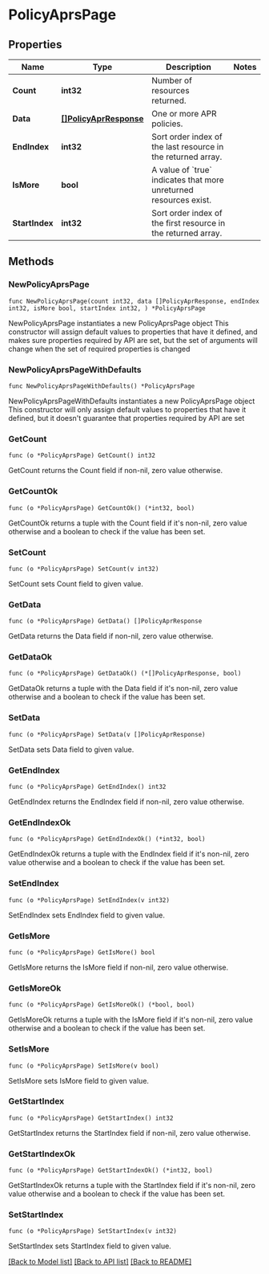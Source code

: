# PolicyAprsPage

## Properties

Name | Type | Description | Notes
------------ | ------------- | ------------- | -------------
**Count** | **int32** | Number of resources returned. | 
**Data** | [**[]PolicyAprResponse**](PolicyAprResponse.md) | One or more APR policies. | 
**EndIndex** | **int32** | Sort order index of the last resource in the returned array. | 
**IsMore** | **bool** | A value of &#x60;true&#x60; indicates that more unreturned resources exist. | 
**StartIndex** | **int32** | Sort order index of the first resource in the returned array. | 

## Methods

### NewPolicyAprsPage

`func NewPolicyAprsPage(count int32, data []PolicyAprResponse, endIndex int32, isMore bool, startIndex int32, ) *PolicyAprsPage`

NewPolicyAprsPage instantiates a new PolicyAprsPage object
This constructor will assign default values to properties that have it defined,
and makes sure properties required by API are set, but the set of arguments
will change when the set of required properties is changed

### NewPolicyAprsPageWithDefaults

`func NewPolicyAprsPageWithDefaults() *PolicyAprsPage`

NewPolicyAprsPageWithDefaults instantiates a new PolicyAprsPage object
This constructor will only assign default values to properties that have it defined,
but it doesn't guarantee that properties required by API are set

### GetCount

`func (o *PolicyAprsPage) GetCount() int32`

GetCount returns the Count field if non-nil, zero value otherwise.

### GetCountOk

`func (o *PolicyAprsPage) GetCountOk() (*int32, bool)`

GetCountOk returns a tuple with the Count field if it's non-nil, zero value otherwise
and a boolean to check if the value has been set.

### SetCount

`func (o *PolicyAprsPage) SetCount(v int32)`

SetCount sets Count field to given value.


### GetData

`func (o *PolicyAprsPage) GetData() []PolicyAprResponse`

GetData returns the Data field if non-nil, zero value otherwise.

### GetDataOk

`func (o *PolicyAprsPage) GetDataOk() (*[]PolicyAprResponse, bool)`

GetDataOk returns a tuple with the Data field if it's non-nil, zero value otherwise
and a boolean to check if the value has been set.

### SetData

`func (o *PolicyAprsPage) SetData(v []PolicyAprResponse)`

SetData sets Data field to given value.


### GetEndIndex

`func (o *PolicyAprsPage) GetEndIndex() int32`

GetEndIndex returns the EndIndex field if non-nil, zero value otherwise.

### GetEndIndexOk

`func (o *PolicyAprsPage) GetEndIndexOk() (*int32, bool)`

GetEndIndexOk returns a tuple with the EndIndex field if it's non-nil, zero value otherwise
and a boolean to check if the value has been set.

### SetEndIndex

`func (o *PolicyAprsPage) SetEndIndex(v int32)`

SetEndIndex sets EndIndex field to given value.


### GetIsMore

`func (o *PolicyAprsPage) GetIsMore() bool`

GetIsMore returns the IsMore field if non-nil, zero value otherwise.

### GetIsMoreOk

`func (o *PolicyAprsPage) GetIsMoreOk() (*bool, bool)`

GetIsMoreOk returns a tuple with the IsMore field if it's non-nil, zero value otherwise
and a boolean to check if the value has been set.

### SetIsMore

`func (o *PolicyAprsPage) SetIsMore(v bool)`

SetIsMore sets IsMore field to given value.


### GetStartIndex

`func (o *PolicyAprsPage) GetStartIndex() int32`

GetStartIndex returns the StartIndex field if non-nil, zero value otherwise.

### GetStartIndexOk

`func (o *PolicyAprsPage) GetStartIndexOk() (*int32, bool)`

GetStartIndexOk returns a tuple with the StartIndex field if it's non-nil, zero value otherwise
and a boolean to check if the value has been set.

### SetStartIndex

`func (o *PolicyAprsPage) SetStartIndex(v int32)`

SetStartIndex sets StartIndex field to given value.



[[Back to Model list]](../README.md#documentation-for-models) [[Back to API list]](../README.md#documentation-for-api-endpoints) [[Back to README]](../README.md)


